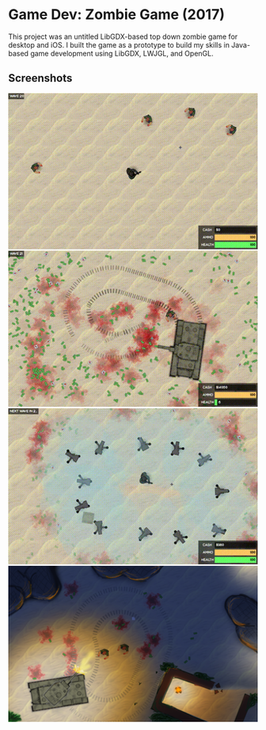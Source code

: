 # Game Dev: Zombie Game (2017)

This project was an untitled LibGDX-based top down zombie game for desktop and iOS. I built the game as a prototype to build my skills in Java-based game development using LibGDX, LWJGL, and OpenGL.

## Screenshots
![Zombie Game GIF](/Footage/recording1.gif)
![Zombie Game GIF](/Footage/recording3.gif)
![Zombie Game GIF](/Footage/recording8.gif)
![Zombie Game Mockup](/Footage/game-mockup.png)
